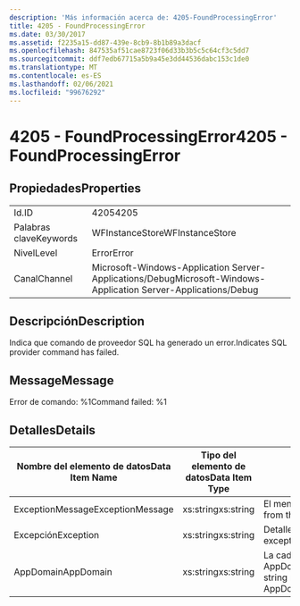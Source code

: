 ```yaml
---
description: 'Más información acerca de: 4205-FoundProcessingError'
title: 4205 - FoundProcessingError
ms.date: 03/30/2017
ms.assetid: f2235a15-dd87-439e-8cb9-8b1b89a3dacf
ms.openlocfilehash: 847535af51cae8723f06d33b3b5c5c64cf3c5dd7
ms.sourcegitcommit: ddf7edb67715a5b9a45e3dd44536dabc153c1de0
ms.translationtype: MT
ms.contentlocale: es-ES
ms.lasthandoff: 02/06/2021
ms.locfileid: "99676292"
---
```

# <a name="4205---foundprocessingerror"></a><span data-ttu-id="bae9c-103">4205 - FoundProcessingError</span><span class="sxs-lookup"><span data-stu-id="bae9c-103">4205 - FoundProcessingError</span></span>

## <a name="properties"></a><span data-ttu-id="bae9c-104">Propiedades</span><span class="sxs-lookup"><span data-stu-id="bae9c-104">Properties</span></span>  
  
|||  
|-|-|  
|<span data-ttu-id="bae9c-105">Id.</span><span class="sxs-lookup"><span data-stu-id="bae9c-105">ID</span></span>|<span data-ttu-id="bae9c-106">4205</span><span class="sxs-lookup"><span data-stu-id="bae9c-106">4205</span></span>|  
|<span data-ttu-id="bae9c-107">Palabras clave</span><span class="sxs-lookup"><span data-stu-id="bae9c-107">Keywords</span></span>|<span data-ttu-id="bae9c-108">WFInstanceStore</span><span class="sxs-lookup"><span data-stu-id="bae9c-108">WFInstanceStore</span></span>|  
|<span data-ttu-id="bae9c-109">Nivel</span><span class="sxs-lookup"><span data-stu-id="bae9c-109">Level</span></span>|<span data-ttu-id="bae9c-110">Error</span><span class="sxs-lookup"><span data-stu-id="bae9c-110">Error</span></span>|  
|<span data-ttu-id="bae9c-111">Canal</span><span class="sxs-lookup"><span data-stu-id="bae9c-111">Channel</span></span>|<span data-ttu-id="bae9c-112">Microsoft-Windows-Application Server-Applications/Debug</span><span class="sxs-lookup"><span data-stu-id="bae9c-112">Microsoft-Windows-Application Server-Applications/Debug</span></span>|  
  
## <a name="description"></a><span data-ttu-id="bae9c-113">Descripción</span><span class="sxs-lookup"><span data-stu-id="bae9c-113">Description</span></span>  

 <span data-ttu-id="bae9c-114">Indica que comando de proveedor SQL ha generado un error.</span><span class="sxs-lookup"><span data-stu-id="bae9c-114">Indicates SQL provider command has failed.</span></span>  
  
## <a name="message"></a><span data-ttu-id="bae9c-115">Message</span><span class="sxs-lookup"><span data-stu-id="bae9c-115">Message</span></span>  

 <span data-ttu-id="bae9c-116">Error de comando: %1</span><span class="sxs-lookup"><span data-stu-id="bae9c-116">Command failed: %1</span></span>  
  
## <a name="details"></a><span data-ttu-id="bae9c-117">Detalles</span><span class="sxs-lookup"><span data-stu-id="bae9c-117">Details</span></span>  
  
|<span data-ttu-id="bae9c-118">Nombre del elemento de datos</span><span class="sxs-lookup"><span data-stu-id="bae9c-118">Data Item Name</span></span>|<span data-ttu-id="bae9c-119">Tipo del elemento de datos</span><span class="sxs-lookup"><span data-stu-id="bae9c-119">Data Item Type</span></span>|<span data-ttu-id="bae9c-120">Descripción</span><span class="sxs-lookup"><span data-stu-id="bae9c-120">Description</span></span>|  
|--------------------|--------------------|-----------------|  
|<span data-ttu-id="bae9c-121">ExceptionMessage</span><span class="sxs-lookup"><span data-stu-id="bae9c-121">ExceptionMessage</span></span>|<span data-ttu-id="bae9c-122">xs:string</span><span class="sxs-lookup"><span data-stu-id="bae9c-122">xs:string</span></span>|<span data-ttu-id="bae9c-123">El mensaje de la excepción SQL.</span><span class="sxs-lookup"><span data-stu-id="bae9c-123">The message from the SQL exception.</span></span>|  
|<span data-ttu-id="bae9c-124">Excepción</span><span class="sxs-lookup"><span data-stu-id="bae9c-124">Exception</span></span>|<span data-ttu-id="bae9c-125">xs:string</span><span class="sxs-lookup"><span data-stu-id="bae9c-125">xs:string</span></span>|<span data-ttu-id="bae9c-126">Detalles de la excepción para la excepción</span><span class="sxs-lookup"><span data-stu-id="bae9c-126">The exception details for the exception</span></span>|  
|<span data-ttu-id="bae9c-127">AppDomain</span><span class="sxs-lookup"><span data-stu-id="bae9c-127">AppDomain</span></span>|<span data-ttu-id="bae9c-128">xs:string</span><span class="sxs-lookup"><span data-stu-id="bae9c-128">xs:string</span></span>|<span data-ttu-id="bae9c-129">La cadena devuelta por AppDomain.CurrentDomain.FriendlyName.</span><span class="sxs-lookup"><span data-stu-id="bae9c-129">The string returned by AppDomain.CurrentDomain.FriendlyName.</span></span>|

